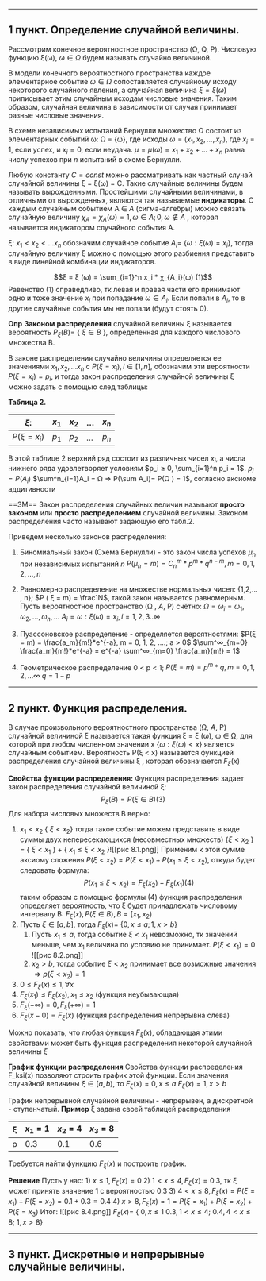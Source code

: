 ____
## 1 пункт. Определение случайной величины.
Рассмотрим конечное вероятностное пространство (Ω, Q, P). Числовую функцию ξ(ω), $ω ∈ Ω$ будем называть случайно величиной.

В модели конечного вероятностного пространства каждое элементарное событие $ω ∈ Ω$ сопоставляется случайному исходу некоторого случайного явления, а случайная величина $ξ = ξ (ω )$ приписывает этим случайным исходам числовые значения. Таким образом, случайная величина в зависимости от случая принимает разные числовые значения.

В схеме независимых испытаний Бернулли множество Ω состоит из элементарных событий ω: Ω = {ω}, где исходы $ω = (x_1, x_2, …, x_n)$, где $x_i = 1$, если успех, и $x_i = 0$, если неудача.
$μ = μ ( ω ) = x_1 + x_2 + … + x_n$ равна числу успехов при $n$ испытаний в схеме Бернулли.

Любую константу $C = const$ можно рассматривать как частный случай случайной величины  ξ = ξ(ω) = C. Такие случайные величины будем называть вырожденными.
Простейшими случайными величинами, в отличными от вырожденных, являются так называемые **индикаторы**. С каждым случайным событием A ∈ $A$ (сигма-алгебры) можно связать случайную величину $χ_A=χ_A(ω) = {1, ω ∈ A; 0, ω ∉ A}$ , которая называется индикатором случайного события A. 

ξ: $x_1<x_2< ...x_n$ обозначим случайное событие $А_i =$ {$ω : ξ (ω ) = x_i$}, тогда случайную величину ξ можно с помощью этого разбиения представить в виде линейной комбинации индикаторов.

$$ξ = ξ (ω) = \sum_{i=1}^n x_i * χ_{A_i}(ω) (1)$$
Равенство (1) справедливо, тк левая и правая части его принимают одно и тоже значение $x_i$ при попадание $ω ∈ A_i$. Если попали в $A_i$, то в другие случайные события мы не попали (будут стоять 0).

**Опр**
**Законом распределения** случайной величины ξ называется вероятность $P_ξ(B) =$ { $ξ ∈ B$ }, определенная для каждого числового множества B.

В законе распределения случайно величины определяется ее значениями $x_1, x_2,...x_n$ с $P(ξ = x_i), i ∈ [1, n]$, обозначим эти вероятности $P(ξ = x_i)= p_i$, и тогда закон распределения случайной величины ξ можно задать с помощью след таблицы:
 
**Таблица 2.**

| $ξ :$        | $x_1$ | $x_2$ | …   | $x_n$ |
| ------------ | ----- | ----- | --- | ----- |
| $P(ξ = x_i)$ | $p_1$ | $p_2$ | …   | $p_n$ |

В этой таблице 2 верхний ряд состоит из различных чисел $x_i$, а числа нижнего ряда удовлетворяет условиям $p_i ≥ 0, \sum_{i=1}^n p_i = 1$.
$p_i = P(A_i)$
$\sum^n_{i=1}A_i = Ω ⇒ P(\sum A_i)= P(Ω ) = 1$, согласно аксиоме аддитивности

==ЗМ==
Закон распределения случайных величин называют **просто законом** или **просто распределением** случайной величины. Законом распределения часто называют задающую его табл.2. 

Приведем несколько законов распределения:
1) Биномиальный закон (Схема Бернулли) - это закон числа успехов $μ _n$ при независимых испытаний $n$ 
	$P(μ _n = m) = C^m_n *p^m * q ^{n-m}, m = 0, 1, 2, … , n$
	
2) Равномерно распределение на множестве нормальных чисел: {1,2,... , n};
	$P ( ξ = m) = \frac1N$, такой закон называется равномерным.
	Пусть вероятностное пространство (Ω , $A$, P) счётно:
	$Ω  = { ω _i} = { ω _1, ω _2, …, ω _n, ...}$ 
	$A_i = { ω : ξ ( ω ) = x_i, i=1,2,3.. ∞ }$
	
3) Пуассоновское распределение - определяется вероятностями: 
	$P(ξ = m) = \frac{a_m}{m!}*e^{-a}, m = 0, 1, 2, ....; a > 0$ 
	$\sum^∞_{m=0} \frac{a_m}{m!}*e^{-a} = e^{-a}  \sum^∞_{m=0} \frac{a_m}{m!} = 1$
	
4) Геометрическое распределение 0 < p < 1;
	$P(ξ = m)=p^m * q, m = 0, 1,2,... ∞$
	$q= 1 - p$
____
## 2 пункт. Функция распределения.
В случае произвольного вероятностного пространства (Ω, $A$, P) случайной величиной ξ называется такая функция ξ = ξ (ω), ω ∈ Ω, для которой при любом численном значении x  {$ω :ξ (ω )<x$} является случайным событием. Вероятность P(ξ < x) называется функцией распределения случайной величины ξ , которая обозначается $F_ξ(x)$

**Свойства функции распределения:**
Функция распределения задает закон распределения случайной величиной ξ:
$$P_ξ (B) = P(ξ ∈ B)(3)$$
Для набора числовых множеств B верно:
1) $x_1 < x_2$ { $ξ < x_2$} тогда такое событие можем представить в виде суммы двух непересекающихся (несовместных множеств)
	{$ξ  < x_2$ } = { $ξ  < x_1$ } + { $x_1 ≤ ξ < x_2$ }![[рис 8.1.png]] 
	Применим к этой сумме аксиому сложения $P( ξ  < x_2) = P( ξ < x_1) + P(x_1 ≤ ξ < x_2)$, откуда будет следовать формула: 
	$$P(x_1 ≤ ξ < x_2) = F_ ξ (x_2) - F_ ξ (x_1) (4)  $$
	таким образом с помощью формулы (4) функция распределения определяет вероятность, что ξ будет принадлежать числовому интервалу B:
	$F_ ξ (x), P (ξ ∈ B), B = [x_1, x_2)$
2)  Пусть $ξ ∈ [a,b]$, тогда $F_ξ(x) =$ {$0, x ≤ a; 1, x > b$}  
	1) Пусть $x_1 ≤ a$, тогда
	   событие $ξ < x_1$  невозможно, тк значений меньше, чем $x_1$ величина по условию не принимает. $P( ξ < x_1) = 0$
	   ![[рис 8.2.png]]
	2) $x_2 > b$, тогда событие $ξ < x_2$ принимает все возможные значения $⇒ p(ξ < x_2) = 1$
3) $0 ≤ F_ ξ (x) ≤  1, ∀  x$
4) $F_ ξ  (x_1) ≤ F_ ξ (x_2), x_1 ≤ x_2$ (функция неубывающая)
5) $F_ ξ  (- ∞  ) = 0, F_ ξ (+ ∞  ) =1$
6) $F_ ξ (x-0) = F_ ξ (x)$ (функция распределения непрерывна слева)

Можно показать, что любая функция $F_ ξ (x)$, обладающая этими свойствами может быть функция распределения некоторой случайной величины $ξ$ 

**График функции распределения**
Свойства функции распределения F_ksi(x) позволяют строить график этой функции. Если значения случайной величины $ξ ∈ [a, b),$ то 
$F_ ξ (x) = 0, x ≤  a$
$F_ ξ  (x) = 1, x> b$

График непрерывной случайной величины - непрерывен, а дискретной - ступенчатый.
**Пример**
ξ задана своей таблицей распределения

| ξ   | $x_1=1$ | $x_2=4$ | $x_3=8$ |
| --- | ------- | ------- | ------- |
| p   | 0.3     | 0.1     | 0.6     |

Требуется найти функцию $F_ ξ (x)$ и построить график.

**Решение**
Пусть у нас:
	1) $x ≤ 1, F_ ξ (x) = 0$
	2) $1 < x ≤ 4, F_ ξ (x) = 0.3$, тк ξ может принять значение 1 с вероятностью 0.3
	3) $4 < x ≤ 8, F_ ξ (x) = P( ξ =x_1) + P( ξ =x_2) = 0.1 + 0.3 = 0.4$
	4) $x > 8, F_ ξ (x) = 1 = P( ξ =x_1) + P( ξ =x_2) + P( ξ =x_3)$
Итог:
![[рис 8.4.png]]
$F_ξ(x) =$ { $0, x ≤ 1$
		$0.3, 1 < x ≤ 4;$
		$0.4, 4 < x ≤ 8;$
		$1, x > 8$}
___
## 3 пункт. Дискретные и непрерывные случайные величины.
